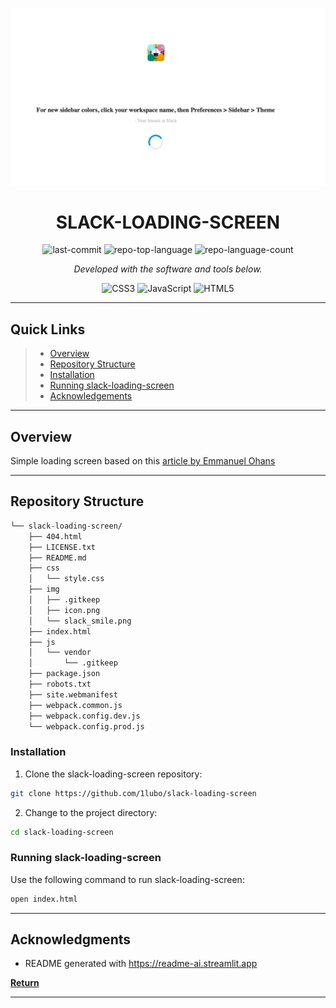 <p>
  <img src="img/index.gif">
</p>
<p align="center">
    <h1 align="center">SLACK-LOADING-SCREEN</h1>
</p>
<p align="center">
	<img src="https://img.shields.io/github/last-commit/1lubo/slack-loading-screen?style=flat&logo=git&logoColor=white&color=0080ff" alt="last-commit">
	<img src="https://img.shields.io/github/languages/top/1lubo/slack-loading-screen?style=flat&color=0080ff" alt="repo-top-language">
	<img src="https://img.shields.io/github/languages/count/1lubo/slack-loading-screen?style=flat&color=0080ff" alt="repo-language-count">
<p>
<p align="center">
		<em>Developed with the software and tools below.</em>
</p>
<p align="center">
  <img src="https://img.shields.io/badge/CSS3-1572B6?style=flat&logo=css3&logoColor=white" alt="CSS3">
	<img src="https://img.shields.io/badge/JavaScript-F7DF1E.svg?style=flat&logo=CSS&logoColor=black" alt="JavaScript">
	<img src="https://img.shields.io/badge/HTML5-E34F26.svg?style=flat&logo=HTML5&logoColor=white" alt="HTML5">
</p>
<hr>

##  Quick Links

> - [ Overview](#overview)
> - [ Repository Structure](#repository-structure)
> - [ Installation](#installation)
> - [ Running slack-loading-screen](#running-slack-loading-screen)
> - [ Acknowledgements](#acknowledgments)
---

##  Overview

Simple loading screen based on this [article by Emmanuel Ohans](https://www.freecodecamp.org/news/how-to-build-a-delightful-loading-screen-in-5-minutes-847991da509f)

---

##  Repository Structure

```sh
└── slack-loading-screen/
    ├── 404.html
    ├── LICENSE.txt
    ├── README.md
    ├── css
    │   └── style.css
    ├── img
    │   ├── .gitkeep
    │   ├── icon.png
    │   └── slack_smile.png
    ├── index.html
    ├── js
    │   └── vendor
    │       └── .gitkeep
    ├── package.json
    ├── robots.txt
    ├── site.webmanifest
    ├── webpack.common.js
    ├── webpack.config.dev.js
    └── webpack.config.prod.js
```

###  Installation

1. Clone the slack-loading-screen repository:

```sh
git clone https://github.com/1lubo/slack-loading-screen
```

2. Change to the project directory:

```sh
cd slack-loading-screen
```

###  Running slack-loading-screen

Use the following command to run slack-loading-screen:

```sh
open index.html
```
---

##  Acknowledgments

- README generated with https://readme-ai.streamlit.app

[**Return**](#quick-links)

---
